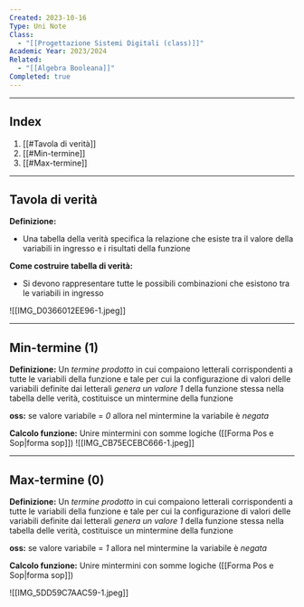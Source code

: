 ```yaml
---
Created: 2023-10-16
Type: Uni Note
Class:
  - "[[Progettazione Sistemi Digitali (class)]]"
Academic Year: 2023/2024
Related:
  - "[[Algebra Booleana]]"
Completed: true
---
```

---
## Index
1. [[#Tavola di verità]]
2. [[#Min-termine]]
3. [[#Max-termine]]

---
## Tavola di verità
**Definizione:**
- Una tabella della verità specifica la relazione che esiste tra il valore della variabili in ingresso e i risultati della funzione

**Come costruire tabella di verità:**
- Si devono rappresentare tutte le possibili combinazioni che esistono tra le variabili in ingresso 

![[IMG_D0366012EE96-1.jpeg]]

---
## Min-termine (1)
**Definizione:** Un *termine prodotto* in cui compaiono letterali corrispondenti a tutte le variabili della funzione e tale per cui la configurazione di valori delle variabili definite dai letterali *genera un valore 1* della funzione stessa nella tabella delle verità, costituisce un mintermine della funzione

**oss:** se valore variabile = *0* allora nel mintermine la variabile è *negata*

**Calcolo funzione:** Unire mintermini con somme logiche ([[Forma Pos e Sop|forma sop]])
![[IMG_CB75ECEBC666-1.jpeg]]

---
## Max-termine (0)
**Definizione:** Un *termine prodotto* in cui compaiono letterali corrispondenti a tutte le variabili della funzione e tale per cui la configurazione di valori delle variabili definite dai letterali *genera un valore 1* della funzione stessa nella tabella delle verità, costituisce un mintermine della funzione

**oss:** se valore variabile = *1* allora nel mintermine la variabile è *negata*

**Calcolo funzione:** Unire mintermini con somme logiche ([[Forma Pos e Sop|forma sop]])

![[IMG_5DD59C7AAC59-1.jpeg]]


